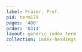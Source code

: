 ```yaml
---
label: Frazer, Prof.
pid: term179
pages: '400'
order: '0314'
layout: generic_index_term
collection: index-headings
---
```

